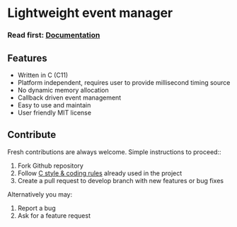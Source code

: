 # Lightweight event manager

<h3>Read first: <a href="http://docs.majerle.eu/projects/lwbtn/">Documentation</a></h3>

## Features

* Written in C (C11)
* Platform independent, requires user to provide millisecond timing source
* No dynamic memory allocation
* Callback driven event management
* Easy to use and maintain
* User friendly MIT license

## Contribute

Fresh contributions are always welcome. Simple instructions to proceed::

1. Fork Github repository
2. Follow [C style & coding rules](https://github.com/MaJerle/c-code-style) already used in the project
3. Create a pull request to develop branch with new features or bug fixes

Alternatively you may:

1. Report a bug
2. Ask for a feature request
